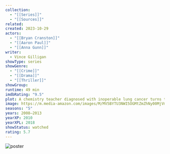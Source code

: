 ```yaml
---
collection:
  - "[[Series]]"
  - "[[Sources]]"
related: 
created: 2023-10-29
actors:
  - "[[Bryan Cranston]]"
  - "[[Aaron Paul]]"
  - "[[Anna Gunn]]"
writer:
  - Vince Gilligan
showType: series
showGenre:
  - "[[Crime]]"
  - "[[Drama]]"
  - "[[Thriller]]"
showGroup: 
runtime: 49 min
imdbRating: "9.5"
plot: A chemistry teacher diagnosed with inoperable lung cancer turns to manufacturing and selling methamphetamine with a former student in order to secure his family's future.
image: https://m.media-amazon.com/images/M/MV5BYTU3NWI5OGMtZmZhNy00MjVmLTk1YzAtZjA3ZDA3NzcyNDUxXkEyXkFqcGdeQXVyODY5Njk4Njc@._V1_SX300.jpg
seasons: "5"
years: 2008–2013
yearXP: 2010
yearXPL: 2018
showStatus: watched
rating: 5.7
---
```

![poster](https://m.media-amazon.com/images/M/MV5BYTU3NWI5OGMtZmZhNy00MjVmLTk1YzAtZjA3ZDA3NzcyNDUxXkEyXkFqcGdeQXVyODY5Njk4Njc@._V1_SX300.jpg)

